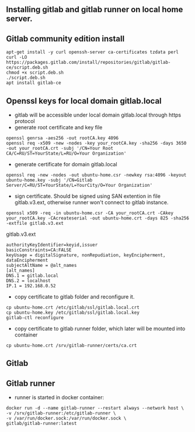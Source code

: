 ## Installing gitlab and gitlab runner on local home server.

## Gitlab community edition install 
```
apt-get install -y curl openssh-server ca-certificates tzdata perl
curl -LO https://packages.gitlab.com/install/repositories/gitlab/gitlab-ce/script.deb.sh
chmod +x script.deb.sh
./script.deb.sh
apt install gitlab-ce
```

## Openssl keys for local domain gitlab.local
- gitlab will be accessible under local domain gitlab.local through https protocol
- generate root certificate and key file
```
openssl genrsa -aes256 -out rootCA.key 4096
openssl req -x509 -new -nodes -key your_rootCA.key -sha256 -days 3650 -out your_rootCA.crt -subj '/CN=Your Root CA/C=RU/ST=YourState/L=RU/O=Your Organization'
```
- generate certificate for domain gitlab.local
```
openssl req -new -nodes -out ubuntu-home.csr -newkey rsa:4096 -keyout ubuntu-home.key -subj '/CN=Gitlab Server/C=RU/ST=YourState/L=YourCity/O=Your Organization'
```
- sign certificate. Should be signed using SAN extention in file gitlab.v3.ext, otherwise runner won't connect to gitlab instance. 
```
openssl x509 -req -in ubuntu-home.csr -CA your_rootCA.crt -CAkey your_rootCA.key -CAcreateserial -out ubuntu-home.crt -days 825 -sha256 -extfile gitlab.v3.ext
```
gitlab.v3.ext
```
authorityKeyIdentifier=keyid,issuer
basicConstraints=CA:FALSE
keyUsage = digitalSignature, nonRepudiation, keyEncipherment, dataEncipherment
subjectAltName = @alt_names
[alt_names]
DNS.1 = gitlab.local
DNS.2 = localhost
IP.1 = 192.168.0.52
```

- copy certificate to gitlab folder and reconfigure it.
```
cp ubuntu-home.crt /etc/gitlab/ssl/gitlab.local.crt
cp ubuntu-home.key /etc/gitlab/ssl/gitlab.local.key
gitlab-ctl reconfigure
```
- copy certificate to gitlab runner folder, which later will be mounted into container
```
cp ubuntu-home.crt /srv/gitlab-runner/certs/ca.crt
```
## Gitlab


## Gitlab runner
- runner is started in docker container:
```
docker run -d --name gitlab-runner --restart always --network host \
-v /srv/gitlab-runner:/etc/gitlab-runner \
-v /var/run/docker.sock:/var/run/docker.sock \
gitlab/gitlab-runner:latest
```

